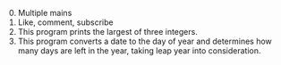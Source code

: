 0. Multiple mains
1. Like, comment, subscribe
3. This program prints the largest of three integers.
4. This program converts a date to the day of year and determines how many days are left in the year, taking leap year into consideration.

